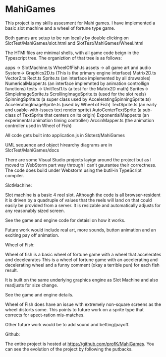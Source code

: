 # MahiGames
This project is  my skills assesment for Mahi games.  I have  implemented a basic
slot machine and a wheel of fortune type game.

Both games are setup to be run locally by double clicking on 
SlotTest/MahiGames/slot.html and SlotTest/MahiGames/Wheel.html

The HTMl files are minimal shells, with all game code beign in the Typescript tree.
The organiztion of that tree is as follows:

apps -> SlotMachine.ts
        WheelOfFish.ts
        assets -> all game art and audio
        System->  Graphics2D.ts (This is the primary engine interface)
        Matrix2D.ts
        Vector2.ts
        Rect.ts
        Sprite.ts (an interface implemented  by all drawables)
        NumericalMapper.ts (an interface implemnted by animation controllign functions)
	tests -> UnitTest1.ts (a test for the Matrix2D math)
        Sprites-> SimpleImageSprite.ts
                  ScrollingImageSprite.ts (used for the slot reels)
                  SpinningSprite.ts (a super class used by AcceleratingSpinningSprite.ts)
		  AcceleratingImageSprite.ts (used  by Wheel of Fish)
                  TextSprite.ts  (an early and usable-with-issues text render sprite) 
                  AutoCenterTextSprite (a sub-class of TextSprite that centers on its origin)
                  ExponentialMapper.ts (an experimental animation timing controller)
                  ArcsinMapper.ts (the animation controller used in Wheel of Fish)


All code gets built into application.js in Slotest/MahiGames

UML sequence and object hirearchy diagrams are in SlotTest/MahiGames/docs

There are some Visual Studio projects layign around the project but as I moved to WebStorm
part way through I can't gaurantee their correctness.  The code does build under Webstorm using 
the butil-in TypeScript compiler.

SlotMachine:

Slot machine is a basic 4 reel slot.  Although the code is all browser-resident it is driven
by a quadruple of values that the reels will land on that could easily be provided from
a server.  It is resizable and automatically adjusts for any reasonably sized screen.

See the game and engine code for detaisl on how it works.

Future work would include real art, more sounds, button animation and an exciting pay off animation.

Wheel of Fish:

Wheel of fish is a basic wheel of fortune game with a wheel that accelerates and decelearates
This is a wheel of fortune game with an accelerating and decelerating wheel and a funny
comment (okay a terrible  pun) for each fish result.

It is built on the same underlying graphics engine as Slot Machine and also readjusts for size change.

See the game and engine details.

Wheel of Fish does have an issue with extremely non-square screens as the wheel distorts some.  This points to future work on a sprite type that corrects for apect-ration mis-matches.

Other future work would be to add sound and betting/payoff.

Github:

The entire project is hosted at https://github.com/profK/MahiGames.  You can see the evolution of the project by following the putbacks.


